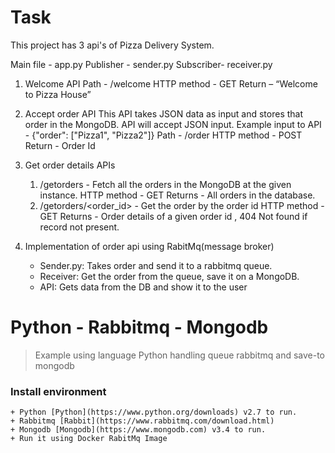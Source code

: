 # Task

This project has 3 api's of Pizza Delivery System.

Main file - app.py
Publisher - sender.py
Subscriber- receiver.py

1. Welcome API
    Path - /welcome
    HTTP method - GET
    Return – “Welcome to Pizza House”
2. Accept order API
    This API takes JSON data as input and stores that order in the MongoDB. API will accept JSON
    input.
    Example input to API - {"order": ["Pizza1", "Pizza2"]}
    Path - /order
    HTTP method - POST
    Return - Order Id
3. Get order details APIs
    1. /getorders - Fetch all the orders in the MongoDB at the given instance.
    HTTP method - GET
    Returns - All orders in the database.
    2. /getorders/<order_id> - Get the order by the order id
    HTTP method - GET
    Returns - Order details of a given order id , 404 Not found if record not present.
    
4. Implementation of order api using RabitMq(message broker)
   - Sender.py: Takes order and send it to a rabbitmq queue.
   - Receiver: Get the order from the queue, save it on a MongoDB.
   - API: Gets data from the DB and show it to the user

# Python - Rabbitmq - Mongodb

> Example using language Python handling queue rabbitmq and save-to mongodb

### Install environment
    + Python [Python](https://www.python.org/downloads) v2.7 to run.
    + Rabbitmq [Rabbit](https://www.rabbitmq.com/download.html)
    + Mongodb [Mongodb](https://www.mongodb.com) v3.4 to run.
    + Run it using Docker RabitMq Image
